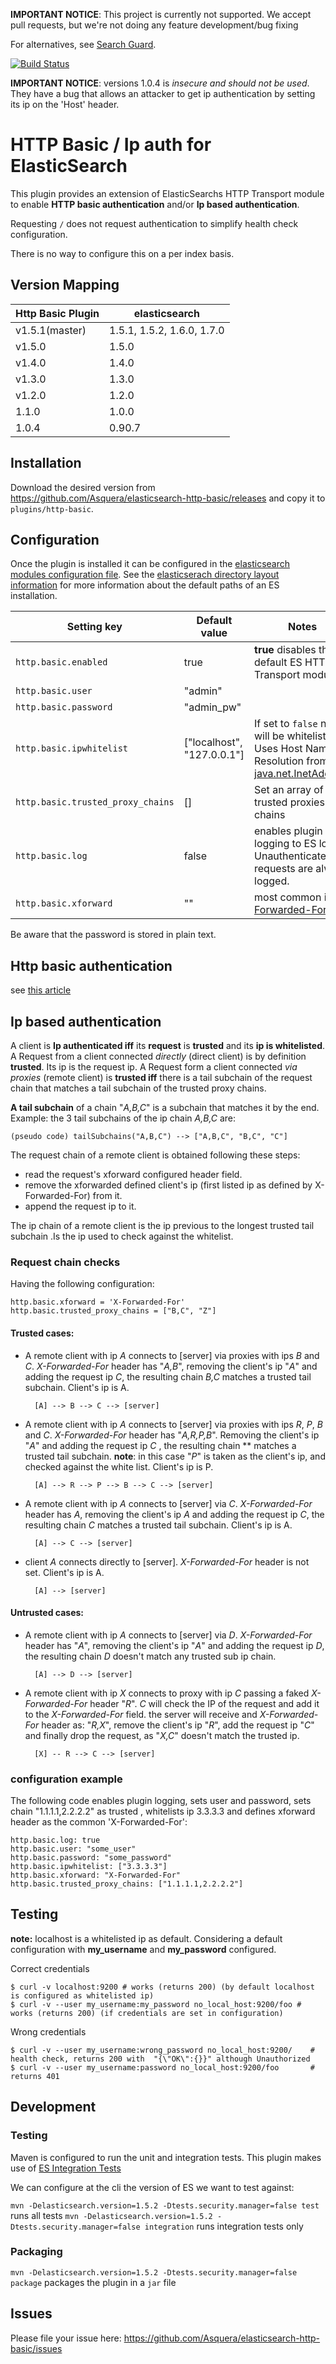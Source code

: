 **IMPORTANT NOTICE**: This project is currently not supported. We accept pull requests, but we're not doing any feature development/bug fixing

For alternatives, see [Search Guard](https://docs.search-guard.com/latest/http-basic-authorization).


[![Build Status](https://travis-ci.org/Asquera/elasticsearch-http-basic.svg?branch=master)](https://travis-ci.org/Asquera/elasticsearch-http-basic)

**IMPORTANT NOTICE**: versions 1.0.4 is *insecure and should not be used*.
They have a bug that allows an attacker to get ip authentication by setting
its ip on the 'Host' header.

# HTTP Basic / Ip auth for ElasticSearch

This plugin provides an extension of ElasticSearchs HTTP Transport module to enable **HTTP basic authentication** and/or
**Ip based authentication**.

Requesting `/` does not request authentication to simplify health check configuration.

There is no way to configure this on a per index basis.


## Version Mapping

|     Http Basic Plugin       | elasticsearch                |
|-----------------------------|------------------------------|
| v1.5.1(master)              | 1.5.1, 1.5.2, 1.6.0, 1.7.0   |
| v1.5.0                      | 1.5.0                        |
| v1.4.0                      | 1.4.0                        |
| v1.3.0                      | 1.3.0                        |
| v1.2.0                      | 1.2.0                        |
| 1.1.0                       | 1.0.0                        |
| 1.0.4                       | 0.90.7                       |

## Installation

Download the desired version from https://github.com/Asquera/elasticsearch-http-basic/releases and copy it to `plugins/http-basic`.

## Configuration

Once the plugin is installed it can be configured in the [elasticsearch modules configuration file](http://www.elasticsearch.org/guide/en/elasticsearch/reference/current/setup-configuration.html#settings). See the [elasticserach directory layout information](http://www.elasticsearch.org/guide/en/elasticsearch/reference/current/setup-dir-layout.html) for more information about the default paths of an ES installation.

|     Setting key                   |  Default value               | Notes                                                                   |
|-----------------------------------|------------------------------|-------------------------------------------------------------------------|
| `http.basic.enabled`              | true                         | **true** disables the default ES HTTP Transport module                  |
| `http.basic.user`                 | "admin"                      |                                                                         |
| `http.basic.password`             | "admin_pw"                   |                                                                         |
| `http.basic.ipwhitelist`          | ["localhost", "127.0.0.1"]   | If set to `false` no ip will be whitelisted. Uses Host Name Resolution from [java.net.InetAddress](http://docs.oracle.com/javase/7/docs/api/java/net/InetAddress.html)                     |
| `http.basic.trusted_proxy_chains` | []                           | Set an array of trusted proxies ips chains                              |
| `http.basic.log`                  | false                        | enables plugin logging to ES log. Unauthenticated requests are always logged.                                         |
| `http.basic.xforward`             | ""                           | most common is [X-Forwarded-For](http://en.wikipedia.org/wiki/X-Forwarded-For) |

Be aware that the password is stored in plain text.

## Http basic authentication

see [this article](https://en.wikipedia.org/wiki/Basic_access_authentication)

## Ip based authentication

A client is **Ip authenticated iff** its **request** is **trusted** and its **ip is whitelisted**.
A Request from a client connected *directly* (direct client) is by definition **trusted**.  Its ip is the request ip.
A Request form a client connected *via proxies* (remote client) is **trusted iff** there is a tail
subchain of the request chain that matches a tail subchain of the trusted proxy chains.

**A tail subchain** of a chain "*A,B,C*" is a subchain that matches it by the end.
Example: the 3 tail subchains of the ip chain *A,B,C* are:

    (pseudo code) tailSubchains("A,B,C") --> ["A,B,C", "B,C", "C"]

The request chain of a remote client is obtained following these steps:

- read the request's xforward configured header field.
- remove the xforwarded defined client's ip (first listed ip as defined by X-Forwarded-For) from it.
- append the request ip to it.

The ip chain of a remote client is the ip previous to the longest trusted tail subchain .Is the ip used to check
  against the whitelist.


### Request chain checks

Having the following configuration:

    http.basic.xforward = 'X-Forwarded-For'
    http.basic.trusted_proxy_chains = ["B,C", "Z"]

#### Trusted cases:

- A remote client with ip *A* connects to [server] via proxies with ips *B* and *C*. *X-Forwarded-For* header has "*A,B*", removing the client's ip "*A*" and adding the request ip *C*, the resulting chain *B,C* matches a trusted tail subchain. Client's ip is A.

        [A] --> B --> C --> [server]

- A remote client  with ip *A* connects to [server] via proxies with ips *R*, *P*, *B*  and *C*. *X-Forwarded-For* header has "*A,R,P,B*".
  Removing the client's ip "*A*" and adding the request ip *C* , the resulting chain ** matches a trusted tail subchain. **note**: in this case "*P*" is taken as the client's ip, and checked against the white list. Client's ip is P.

        [A] --> R --> P --> B --> C --> [server]

- A remote client with ip *A* connects to [server] via *C*. *X-Forwarded-For* header has
  *A*, removing the client's ip *A*  and adding the request ip *C*, the resulting chain *C* matches a trusted tail subchain. Client's ip is A.

        [A] --> C --> [server]

- client *A* connects directly to [server]. *X-Forwarded-For* header is not set. Client's ip is A.

        [A] --> [server]

#### Untrusted cases:

- A remote client with ip *A* connects to [server] via *D*. *X-Forwarded-For* header has
  "*A*", removing the client's ip "*A*"  and adding the request ip *D*, the resulting chain *D* doesn't match any trusted sub ip chain.

        [A] --> D --> [server]

- A remote client with ip *X* connects to proxy with ip *C* passing a faked *X-Forwarded-For* header "*R*". *C* will check the IP of the request and add it to the *X-Forwarded-For* field. the server will receive and *X-Forwarded-For* header
  as: "*R,X*", remove the client's ip "*R*", add the request ip "*C*" and finally drop the request, as "*X,C*" doesn't match the trusted ip.

        [X] -- R --> C --> [server]


### configuration example

The following code enables plugin logging, sets user and password, sets chain
"1.1.1.1,2.2.2.2" as trusted , whitelists ip 3.3.3.3 and defines xforward
header as the common 'X-Forwarded-For':

```
http.basic.log: true
http.basic.user: "some_user"
http.basic.password: "some_password"
http.basic.ipwhitelist: ["3.3.3.3"]
http.basic.xforward: "X-Forwarded-For"
http.basic.trusted_proxy_chains: ["1.1.1.1,2.2.2.2"]
```

## Testing

**note:** localhost is a whitelisted ip as default.
Considering a default configuration with **my_username** and **my_password** configured.

Correct credentials
```
$ curl -v localhost:9200 # works (returns 200) (by default localhost is configured as whitelisted ip)
$ curl -v --user my_username:my_password no_local_host:9200/foo # works (returns 200) (if credentials are set in configuration)
```

Wrong credentials
```
$ curl -v --user my_username:wrong_password no_local_host:9200/    # health check, returns 200 with  "{\"OK\":{}}" although Unauthorized
$ curl -v --user my_username:password no_local_host:9200/foo       # returns 401
```

## Development

### Testing
  Maven is configured to run the unit and integration tests. This plugin makes
  use of [ES Integration Tests](http://www.elasticsearch.org/guide/en/elasticsearch/reference/current/integration-tests.html)

  We can configure at the cli the version of ES we want to test against:

  `mvn -Delasticsearch.version=1.5.2 -Dtests.security.manager=false test` runs all tests
  `mvn -Delasticsearch.version=1.5.2 -Dtests.security.manager=false integration` runs integration tests only


### Packaging
  `mvn -Delasticsearch.version=1.5.2 -Dtests.security.manager=false package` packages the plugin in a `jar` file

## Issues

Please file your issue here: https://github.com/Asquera/elasticsearch-http-basic/issues
